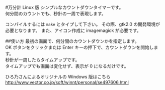 #万分計 Linux 版
シンプルなカウントダウンタイマーです。  
何分間のカウントでも、秒針の一周で表現します。

コンパイルするには `make` とタイプして下さい。
その際、gtk2.0 の開発環境が必要となります。
また、アイコン作成に imagemagick が必要です。

##使い方
最初の画面で、何分間のカウントダウンかを指定します。  
OK ボタンをクリックまたは Enter キーの押下で、カウントダウンを開始します。  
秒針が一周したらタイムアップです。  
タイムアップでも画面は変化せず、表示が 0 になるだけです。

ひろ乃さんによるオリジナルの Windows 版はこちら  
<http://www.vector.co.jp/soft/winnt/personal/se497606.html>



